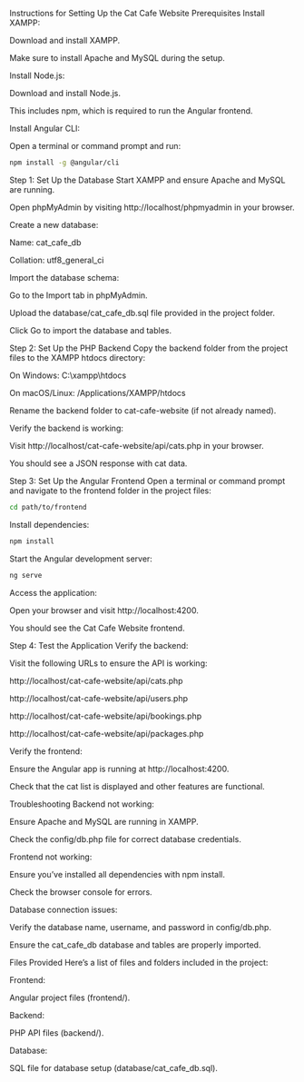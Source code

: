 Instructions for Setting Up the Cat Cafe Website
Prerequisites
Install XAMPP:

Download and install XAMPP.

Make sure to install Apache and MySQL during the setup.

Install Node.js:

Download and install Node.js.

This includes npm, which is required to run the Angular frontend.

Install Angular CLI:

Open a terminal or command prompt and run:

```bash
npm install -g @angular/cli
```

Step 1: Set Up the Database
Start XAMPP and ensure Apache and MySQL are running.

Open phpMyAdmin by visiting http://localhost/phpmyadmin in your browser.

Create a new database:

Name: cat_cafe_db

Collation: utf8_general_ci

Import the database schema:

Go to the Import tab in phpMyAdmin.

Upload the database/cat_cafe_db.sql file provided in the project folder.

Click Go to import the database and tables.

Step 2: Set Up the PHP Backend
Copy the backend folder from the project files to the XAMPP htdocs directory:

On Windows: C:\xampp\htdocs

On macOS/Linux: /Applications/XAMPP/htdocs

Rename the backend folder to cat-cafe-website (if not already named).

Verify the backend is working:

Visit http://localhost/cat-cafe-website/api/cats.php in your browser.

You should see a JSON response with cat data.

Step 3: Set Up the Angular Frontend
Open a terminal or command prompt and navigate to the frontend folder in the project files:

```bash
cd path/to/frontend
```
Install dependencies:


```bash
npm install
```
Start the Angular development server:


```bash
ng serve
```
Access the application:

Open your browser and visit http://localhost:4200.

You should see the Cat Cafe Website frontend.

Step 4: Test the Application
Verify the backend:

Visit the following URLs to ensure the API is working:

http://localhost/cat-cafe-website/api/cats.php

http://localhost/cat-cafe-website/api/users.php

http://localhost/cat-cafe-website/api/bookings.php

http://localhost/cat-cafe-website/api/packages.php

Verify the frontend:

Ensure the Angular app is running at http://localhost:4200.

Check that the cat list is displayed and other features are functional.

Troubleshooting
Backend not working:

Ensure Apache and MySQL are running in XAMPP.

Check the config/db.php file for correct database credentials.

Frontend not working:

Ensure you’ve installed all dependencies with npm install.

Check the browser console for errors.

Database connection issues:

Verify the database name, username, and password in config/db.php.

Ensure the cat_cafe_db database and tables are properly imported.

Files Provided
Here’s a list of files and folders included in the project:

Frontend:

Angular project files (frontend/).

Backend:

PHP API files (backend/).

Database:

SQL file for database setup (database/cat_cafe_db.sql).
